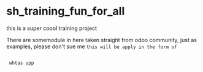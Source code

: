 # sh_training_fun_for_all
this is a super coool training project 

There are somemodule in here taken straight from odoo community, just as examples, please don't sue me
<code>this will be apply in the form of <readonny>
<th></th> whtas upp 
